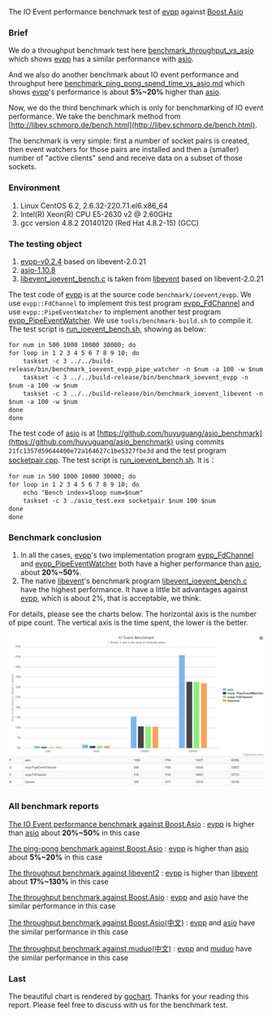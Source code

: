 The IO Event performance benchmark test of [evpp] against [Boost.Asio]



### Brief

We do a throughput benchmark test here [benchmark_throughput_vs_asio](benchmark_throughput_vs_asio.md) which shows [evpp] has a similar performance with [asio].

And we also do another benchmark about IO event performance and throughput here [benchmark_ping_pong_spend_time_vs_asio.md](benchmark_ping_pong_spend_time_vs_asio.md) which shows [evpp]'s performance is about **5%~20%** higher than [asio].

Now, we do the third benchmark which is only for benchmarking of IO event performance. We take the benchmark method from [http://libev.schmorp.de/bench.html](http://libev.schmorp.de/bench.html). 

The benchmark is very simple: first a number of socket pairs is created, then event watchers for those pairs are installed and then a (smaller) number of "active clients" send and receive data on a subset of those sockets.


### Environment

1. Linux CentOS 6.2, 2.6.32-220.7.1.el6.x86_64
2. Intel(R) Xeon(R) CPU E5-2630 v2 @ 2.60GHz
3. gcc version 4.8.2 20140120 (Red Hat 4.8.2-15) (GCC) 


### The testing object

1. [evpp-v0.2.4](https://github.com/Qihoo360/evpp/archive/v0.2.4.zip) based on libevent-2.0.21
2. [asio-1.10.8](http://www.boost.org/)
3. [libevent_ioevent_bench.c](https://github.com/Qihoo360/evpp/blob/master/benchmark/ioevent/libevent/libevent_ioevent_bench.c) is taken from [libevent] based on libevent-2.0.21

The test code of [evpp] is at the source code `benchmark/ioevent/evpp`. We use `evpp::FdChannel` to implement this test program [evpp_FdChannel](https://github.com/Qihoo360/evpp/blob/master/benchmark/ioevent/evpp/evpp_ioevent_bench.cc) and use `evpp::PipeEventWatcher` to implement another test program [evpp_PipeEventWatcher](https://github.com/Qihoo360/evpp/blob/master/benchmark/ioevent/evpp/evpp_ioevent_pipe_watcher.cc). We use `tools/benchmark-build.sh` to compile it. The test script is [run_ioevent_bench.sh](https://github.com/Qihoo360/evpp/blob/master/benchmark/ioevent/run_ioevent_bench.sh), showing as below:

```shell
for num in 500 1000 10000 30000; do
for loop in 1 2 3 4 5 6 7 8 9 10; do
    taskset -c 3 ../../build-release/bin/benchmark_ioevent_evpp_pipe_watcher -n $num -a 100 -w $num 
    taskset -c 3 ../../build-release/bin/benchmark_ioevent_evpp -n $num -a 100 -w $num 
    taskset -c 3 ../../build-release/bin/benchmark_ioevent_libevent -n $num -a 100 -w $num 
done
done
```

The test code of [asio] is at [https://github.com/huyuguang/asio_benchmark](https://github.com/huyuguang/asio_benchmark) using commits `21fc1357d59644400e72a164627c1be5327fbe3d` and the test program [socketpair.cpp](https://github.com/huyuguang/asio_benchmark/blob/master/socketpair.cpp). The test script is [run_ioevent_bench.sh](https://github.com/Qihoo360/evpp/blob/master/benchmark/ioevent/asio/run_ioevent_bench.sh). It is：

```shell
for num in 500 1000 10000 30000; do
for loop in 1 2 3 4 5 6 7 8 9 10; do
    echo "Bench index=$loop num=$num" 
    taskset -c 3 ./asio_test.exe socketpair $num 100 $num
done
done
```

### Benchmark conclusion

1. In all the cases, [evpp]'s two implementation program [evpp_FdChannel](https://github.com/Qihoo360/evpp/blob/master/benchmark/ioevent/evpp/evpp_ioevent_bench.cc) and [evpp_PipeEventWatcher](https://github.com/Qihoo360/evpp/blob/master/benchmark/ioevent/evpp/evpp_ioevent_pipe_watcher.cc) both have a higher performance than [asio], about **20%~50%**.
2. The native [libevent]'s benchmark program [libevent_ioevent_bench.c](https://github.com/Qihoo360/evpp/blob/master/benchmark/ioevent/libevent/libevent_ioevent_bench.c) have the highest performance. It have a little bit advantages against [evpp], which is about 2%, that is acceptable, we think.

For details, please see the charts below. The horizontal axis is the number of pipe count. The vertical axis is the time spent, the lower is the better.

![](https://raw.githubusercontent.com/zieckey/resources/master/evpp/benchmark/ioevent/evpp-vs-asio-ioevent-benchmark.png)

### All benchmark reports

[The IO Event performance benchmark against Boost.Asio](benchmark_ioevent_performance_vs_asio.md) : [evpp] is higher than [asio] about **20%~50%** in this case

[The ping-pong benchmark against Boost.Asio](benchmark_ping_pong_spend_time_vs_asio.md) : [evpp] is higher than [asio] about **5%~20%** in this case

[The throughput benchmark against libevent2](benchmark_throughput_vs_libevent.md) : [evpp] is higher than [libevent] about **17%~130%** in this case 

[The throughput benchmark against Boost.Asio](benchmark_throughput_vs_asio.md) : [evpp] and [asio] have the similar performance in this case

[The throughput benchmark against Boost.Asio(中文)](benchmark_throughput_vs_asio_cn.md) : [evpp] and [asio] have the similar performance in this case

[The throughput benchmark against muduo(中文)](benchmark_throughput_vs_muduo_cn.md) : [evpp] and [muduo] have the similar performance in this case

### Last

The beautiful chart is rendered by [gochart]. Thanks for your reading this report. Please feel free to discuss with us for the benchmark test.

[Boost.Asio]:http://www.boost.org/
[boost.asio]:http://www.boost.org/
[asio]:http://www.boost.org/
[boost]:http://www.boost.org/
[evpp]:https://github.com/Qihoo360/evpp
[muduo]:https://github.com/chenshuo/muduo
[libevent2]:https://github.com/libevent/libevent
[libevent]:https://github.com/libevent/libevent
[Golang]:https://golang.org
[Buffer]:https://github.com/Qihoo360/evpp/blob/master/evpp/buffer.h
[recipes]:https://github.com/chenshuo/recipes
[gochart]:https://github.com/zieckey/gochart/